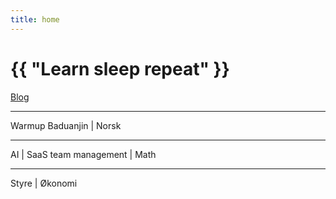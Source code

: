 ```yaml
---
title: home
---
```

# {{ "Learn sleep repeat" }}

[Blog](/pages/blog.html)

---

Warmup Baduanjin
 | 
Norsk

---

AI
 | 
SaaS team management
 | 
Math

---

Styre
 | 
Økonomi

 

